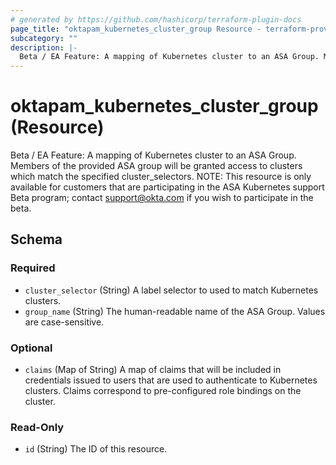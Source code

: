 ```yaml
---
# generated by https://github.com/hashicorp/terraform-plugin-docs
page_title: "oktapam_kubernetes_cluster_group Resource - terraform-provider-oktapam"
subcategory: ""
description: |-
  Beta / EA Feature: A mapping of Kubernetes cluster to an ASA Group. Members of the provided ASA group will be granted access to clusters which match the specified cluster_selectors. NOTE: This resource is only available for customers that are participating in the ASA Kubernetes support Beta program; contact support@okta.com if you wish to participate in the beta.
---
```


# oktapam_kubernetes_cluster_group (Resource)

Beta / EA Feature: A mapping of Kubernetes cluster to an ASA Group. Members of the provided ASA group will be granted access to clusters which match the specified cluster_selectors. NOTE: This resource is only available for customers that are participating in the ASA Kubernetes support Beta program; contact support@okta.com if you wish to participate in the beta.



<!-- schema generated by tfplugindocs -->
## Schema

### Required

- `cluster_selector` (String) A label selector to used to match Kubernetes clusters.
- `group_name` (String) The human-readable name of the ASA Group. Values are case-sensitive.

### Optional

- `claims` (Map of String) A map of claims that will be included in credentials issued to users that are used to authenticate to Kubernetes clusters. Claims correspond to pre-configured role bindings on the cluster.

### Read-Only

- `id` (String) The ID of this resource.


